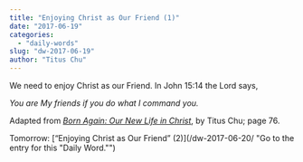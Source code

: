 ```yaml
---
title: "Enjoying Christ as Our Friend (1)"
date: "2017-06-19"
categories: 
  - "daily-words"
slug: "dw-2017-06-19"
author: "Titus Chu"
---
```


We need to enjoy Christ as our Friend. In John 15:14 the Lord says,

_You are My friends if you do what I command you._

Adapted from _[Born Again: Our New Life in Christ](/book-born-again/ "Go to the listing for this book.")_, by Titus Chu; page 76.

Tomorrow: [“Enjoying Christ as Our Friend” (2)](/dw-2017-06-20/ "Go to the entry for this "Daily Word."")
